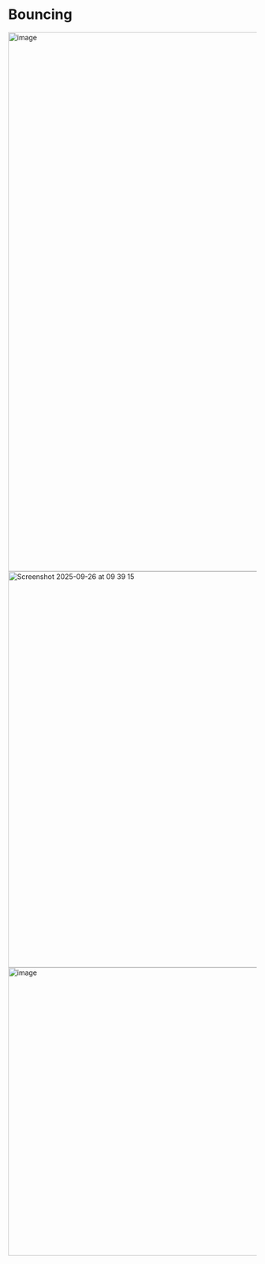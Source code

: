 # Bouncing
<img width="1174" height="1092" alt="image" src="https://github.com/user-attachments/assets/622ebc34-f880-49ef-a9e5-ffdfd8d54891" />

<img width="1434" height="802" alt="Screenshot 2025-09-26 at 09 39 15" src="https://github.com/user-attachments/assets/bb570bbe-e8b2-4bf5-a9b8-9e378c2f7c82" />
<img width="596" height="584" alt="image" src="https://github.com/user-attachments/assets/221acb5f-ed27-4c93-8c5f-42ca1812747e" />
